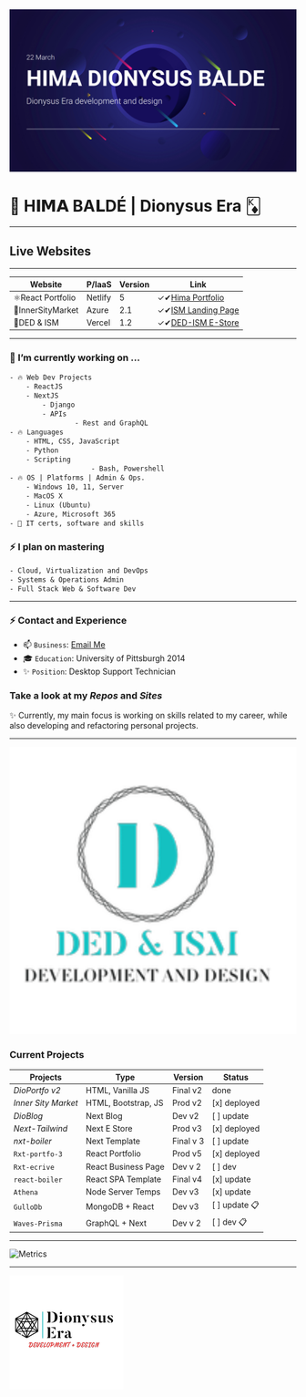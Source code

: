 <img src="/himacard.png" width=800>

# 👑 H𝐈𝗠𝗔 BA𝗟DÉ | Dionysus Era 🃎 

___

## Live Websites
___

| Website  | P/IaaS | Version | Link |
| --- | --- | --- | ----- |
| ⚛️React Portfolio | Netlify | 5 | ✓✔︎[Hima Portfolio](https://himabalde.netlify.com) |
| 🔭InnerSityMarket | Azure | 2.1  | ✓✔︎[ISM Landing Page](https://happy-ocean-0d2a3c60f.azurestaticapps.net) |
| 🏁DED & ISM | Vercel | 1.2 | ✓✔︎[DED-ISM E-Store](https://ism-ded.vercel.app/) |

___

### 💬 I’m currently working on ...

	- 🔥 Web Dev Projects
	 	- ReactJS
	 	- NextJS
			- Django
			- APIs
					- Rest and GraphQL
	- 🔥 Languages
		- HTML, CSS, JavaScript
		- Python
		- Scripting
						- Bash, Powershell
	- 🔥 OS | Platforms | Admin & Ops. 
		- Windows 10, 11, Server
		- MacOS X
		- Linux (Ubuntu)
		- Azure, Microsoft 365
	- 💫 IT certs, software and skills

### ⚡️ I plan on mastering

	- Cloud, Virtualization and DevOps
	- Systems & Operations Admin
	- Full Stack Web & Software Dev

___

### ⚡️ Contact and Experience

- 📫 `Business`: [Email Me](ibalde@dionysuseradev.onmicrosoft.com)
- 🎓 `Education`: University of Pittsburgh 2014
- ✨ `Position`: Desktop Support Technician

### Take a look at my _Repos_ and _Sites_ 

✨ Currently, my main focus is working on skills related to my career, while also developing and refactoring personal projects.

___

<img src="/DedIsm.png" width=800>

### Current Projects

| Projects | Type| Version| Status |
| ---- | ----- | ------ | ---- |
| _DioPortfo v2_  | HTML, Vanilla JS  | Final v2  | done |
| _Inner Sity Market_ | HTML, Bootstrap, JS  | Prod v2     | [x] deployed |
| _DioBlog_ |  Next  Blog | Dev v2 | [ ] update |
| _Next-Tailwind_ | Next E Store | Prod v3 | [x] deployed |
| _nxt-boiler_ | Next Template | Final v 3| [ ] update  |
| `Rxt-portfo-3`| React Portfolio|  Prod v5 | [x] deployed  |
| `Rxt-ecrive`| React Business Page | Dev v 2 | [ ] dev  |
| `react-boiler`| React SPA Template | Final v4 | [x] update  |
| `Athena` | Node Server Temps  | Dev v3    | [x] update |
| `GulloDb` | MongoDB + React  | Dev v3    | [ ] update 📋 |
| `Waves-Prisma`| GraphQL + Next  | Dev v 2  | [ ] dev 📋 |

___

![Metrics](https://metrics.lecoq.io/bahim22?template=classic&base.hireable=true&repositories=20&repositories.batch=20&languages=1&isocalendar=1&activity=1&notable=1&lines=1&introduction=1&repositories=1&followup=1&base.indepth=false&base.hireable=true&repositories=20&repositories.batch=20&repositories.forks=false&repositories.affiliations=owner&isocalendar.duration=half-year&languages.ignored=css&languages.limit=8&languages.threshold=0%25&languages.other=true&languages.colors=github&languages.sections=most-used&languages.indepth=false&languages.analysis.timeout=15&languages.categories=markup%2C%20programming&languages.recent.categories=markup%2C%20programming&languages.recent.load=300&languages.recent.days=14&followup.sections=repositories&followup.indepth=false&activity.limit=5&activity.load=300&activity.days=14&activity.visibility=all&activity.timestamps=false&activity.filter=all&notable.from=organization&notable.repositories=false&notable.indepth=false&notable.types=commit&introduction.title=true&config.timezone=America%2FNew_York)

___

![Ded](/DedLogo.png)
